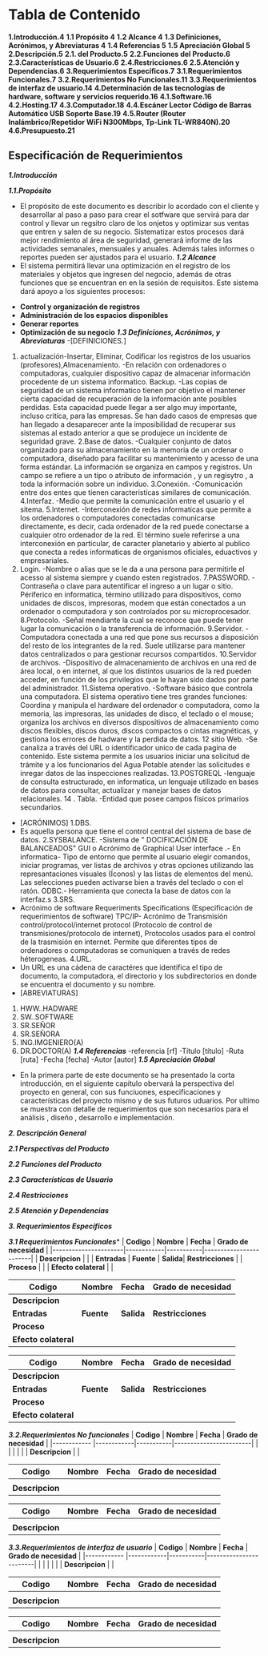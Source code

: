 # Tabla de Contenido

**1.Introducción.4**
**1.1 Propósito 4**
**1.2 Alcance 4**
**1.3 Definiciones, Acrónimos, y Abreviaturas 4**
**1.4 Referencias 5**
**1.5 Apreciación Global 5**
**2.Descripción.5**
**2.1. del Producto.5**
**2.2.Funciones del Producto.6**
**2.3.Características de Usuario.6**
**2.4.Restricciones.6**
**2.5.Atención y Dependencias.6**
**3.Requerimientos Específicos.7**
**3.1.Requerimientos Funcionales.7**
**3.2.Requerimientos No Funcionales.11**
**3.3.Requerimientos de interfaz de usuario.14**
**4.Determinación de las tecnologías de hardware, software y servicios requerido.16**
**4.1.Software.16**
**4.2.Hosting.17**
**4.3.Computador.18**
**4.4.Escáner Lector Código de Barras Automático USB Soporte Base.19**
**4.5.Router (Router Inalámbrico/Repetidor WiFi N300Mbps, Tp-Link TL-WR840N).20**
**4.6.Presupuesto.21**

## Especificación de Requerimientos

***1.Introducción***

***1.1.Propósito***
- El propósito de este documento es describir lo acordado con el cliente y desarrollar al paso a paso para crear el sotfware que servirá para dar control y llevar un regsitro claro de los onjetos y optimizar sus ventas que entren y salen de su negocio. Sistematizar estos procesos dará mejor rendimiento al área de seguridad, generará informe de las actividades semanales, mensuales y anuales. Además tales informes o reportes pueden ser ajustados para el usuario.
***1.2 Alcance***
- El sistema permitirá llevar una optimización en el registro de los materiales y objetos que ingresen del negocio, además de otras funciones que se encuentran en en la sesión de requisitos. Este sistema dará apoyo a los siguientes procesos:
* **Control y organización de registros**
* **Administración de los espacios disponibles**
* **Generar reportes**
* **Optimización de su negocio**
***1.3 Definiciones, Acrónimos, y Abreviaturas***
-[DEFINICIONES.] 
1. actualización-Insertar, Eliminar, Codificar los registros de los usuarios (profesores),Almacenamiento.
-En relación con ordenadores o computadoras, cualquier dispositivo capaz de almacenar información procedente de un sistema informatico. Backup. -Las copias de seguridad de un sistema informatico tienen por objetivo el mantener cierta capacidad de recuperación de la información ante posibles perdidas. Esta capacidad puede llegar a ser algo muy importante, incluso critíca, para las empresas. Se han dado casos de empresas que han llegado a desaparecer ante la imposibilidad de recuperar sus sistemas al estado anterior a que se produjece un incidente de seguridad grave.
2.Base de datos.
-Cualquier conjunto de datos organizado para su almacenamiento en la memoria de un ordenar o computadora, diseñado para facilitar su mantenimiento y acesso de una forma estándar. La información se organiza en campos y registros. Un campo se refiere a un tipo o atributo de información , y un regisytro , a toda la información sobre un individuo.
3.Conexión. 
-Comunicación entre dos entes que tienen caracteristícas similares de comunicación. 
4.Interfaz.
-Medio que permite la comunicación entre el usuario y el sitema.
5.Internet. 
-Interconexión de redes informaticas que permite a los ordenadores o computadores conectadas comunicarse directamente, es decir, cada ordenador de la red puede conectarse a cualquier otro ordenador de la red. El término suele referirse a una interconexión en particular, de caracter planetario y abierto al publico que conecta a redes informaticas de organismos oficiales, eduactivos y empresariales.
6. Login. 
-Nombre o alias que se le da a una persona para permitirle el acesso al sistema siempre y cuando esten registrados.
7.PASSWORD. 
-Contraseña o clave para autentificar el ingreso a un lugar o sitio. Périferico en informatica, término utilizado para dispositivos, como unidades de discos, impresoras, modem que están conectados a un ordenador o computadora y son controlados por su microprocesador.
8.Protocolo. 
-Señal mendiante la cual se reconoce que puede tener lugar la comunicación o la transferencia de información.
9.Servidor. 
-Computadora conectada a una red que pone sus recursos a disposición del resto de los integrantes de la red. Suele utilizarse para mantener datos centralizados o para gestionar recursos compartidos.
10.Servidor de archivos. 
-Dispositivo de almacenamiento de archivos en una red de área local, o en internet, al que los distintos usuarios de la red pueden acceder, en función de los privilegios que le hayan sido dados por parte del administrador.
11.Sistema operativo. 
-Software básico que controla una computadora. El sistema operativo tiene tres grandes funciones: Coordina y manipula el hardware del ordenador o computadora, como la memoria, las impresoras, las unidades de disco, el teclado o el mouse; organiza los archivos en diversos dispositivos de almacenamiento como discos flexibles, discos duros, discos compactos o cintas magnéticas, y gestiona los errores de hadware y la perdida de datos.
12 sitio Web. 
-Se canaliza a través del URL o identificador unico de cada pagina de contenido. Este sistema permite a los usuarios iniciar una solicitud de trámite y a los funcionarios del Agua Potable atender las solicitudes e inregar datos de las inspecciones realizadas.
13.POSTGREQL 
-lenguaje de consulta estructurado, en informatica, un lenguaje utilizado en bases de datos para consultar, actualizar y manejar bases de datos relacionales. 
14 . Tabla. 
-Entidad que posee campos físicos primarios secundarios.
- [ACRÓNIMOS]
1.DBS.
- Es aquella persona que tiene el control central del sistema de base de datos. 
2.SYSBALANCE.
-Sistema de " DOCIFICACIÓN DE BALANCEADOS" GUI o Acrónimo de Graphical User interface .- En informatica- Tipo de entorno que permite al usuario elegir comandos, iniciar programas, ver listas de archivos y otras opciones utilizando las represantaciones visuales (Íconos) y las listas de elementos del menú. Las selecciones pueden activarse bien a través del teclado o con el ratón. ODBC.- Herramienta que conecta la base de datos con la interfaz.s
3.SRS.
- Acrónimo de software Requeriments Specifications 
(Especificación de requerimientos de software)
TPC/IP- Acrónimo de Transmisión control/protocol/internet protocol
(Protocolo de control de transmisiones/protocolo de internet),
Protocolos usados para el control de la trasmisión en internet. Permite que diferentes tipos de ordenadores o computadoras se comuniquen a través de redes héterogeneas.
4.URL. 
- Un URL es una cádena de caractéres que identifica el tipo de documento, la computadora, el directorio y los subdirectorios en donde se encuentra el documento y su nombre.  
- [ABREVIATURAS] 
1. HWW..HADWARE 
2. SW..SOFTWARE 
3. SR.SEÑOR 
4. SR.SEÑORA 
5. ING.IMGENIERO(A) 
6. DR.DOCTOR(A)
***1.4 Referencias***
 -referencia [rf]
 -Título [título]
 -Ruta [ruta]
 -Fecha [fecha]
 -Autor [autor]
***1.5 Apreciación Global***
- En la primera parte de este documento se ha presentado la corta introducción, en el siguiente capítulo obervará la perspectiva del proyecto en general, con sus funciuones, especificaciones y características del proyecto mismo y de sus futuros uduarios. Por ultimo se muestra con detalle de requerimientos que son necesarios para el análisis , diseño , desarrollo e implementación.

***2. Descripción General***

***2.1 Perspectivas del Producto***

***2.2 Funciones del Producto***

***2.3 Características de Usuario***

***2.4 Restricciones***

***2.5 Atención y Dependencias***

***3. Requerimientos Específicos***

***3.1 Requerimientos Funcionales****
| **Codigo**           | **Nombre** | **Fecha** | **Grado de necesidad** |
|----------------------|------------|-----------|------------------------|
| **Descripcion**      |                                                 |
| **Entradas**         | **Fuente** | **Salida**| **Restricciones**      |
| **Proceso**          |                                                 |
| **Efecto colateral** |                                                 |

 

| **Codigo**           | **Nombre** | **Fecha** | **Grado de necesidad** |
|----------------------|------------|-----------|------------------------|
| **Descripcion**      |                                                 |
| **Entradas**         | **Fuente** | **Salida**| **Restricciones**      |
| **Proceso**          |                                                 |
| **Efecto colateral** | 



| **Codigo**           | **Nombre** | **Fecha** | **Grado de necesidad** |
|----------------------|------------|-----------|------------------------|
| **Descripcion**      |                                                 |
| **Entradas**         | **Fuente** | **Salida**| **Restricciones**      |
| **Proceso**          |                                                 |
| **Efecto colateral** |   



***3.2.Requerimientos No funcionales***
| **Codigo**      | **Nombre** | **Fecha** | **Grado de necesidad** |
|------------     |------------|-----------|------------------------|
|                 |            |           |                        |
| **Descripcion** |                                                 |


| **Codigo**      | **Nombre** | **Fecha** | **Grado de necesidad** |
|------------     |------------|-----------|------------------------|
|                 |            |           |                        |
| **Descripcion** |                                                 |


| **Codigo**      | **Nombre** | **Fecha** | **Grado de necesidad** |
|------------     |------------|-----------|------------------------|
|                 |            |           |                        |
| **Descripcion** |                                                 |

***3.3.Requerimientos de interfaz de usuario***
| **Codigo**      | **Nombre** | **Fecha** | **Grado de necesidad** |
|------------     |------------|-----------|------------------------|
|                 |            |           |                        |
| **Descripcion** |                                                 |


| **Codigo**      | **Nombre** | **Fecha** | **Grado de necesidad** |
|------------     |------------|-----------|------------------------|
|                 |            |           |                        |
| **Descripcion** |                                                 |


| **Codigo**      | **Nombre** | **Fecha** | **Grado de necesidad** |
|------------     |------------|-----------|------------------------|
|                 |            |           |                        |
| **Descripcion** |                                                 |
